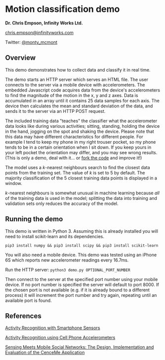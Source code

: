 # Motion classification demo
**Dr. Chris Empson, Infinity Works Ltd.**

[chris.empson@infinityworks.com](mailto:chris.empson@infinityworks.com)

Twitter: [@monty_mcmont](https://twitter.com/monty_mcmont)

## Overview
This demo demonstrates how to collect data and classify it in real time. 

The demo starts an HTTP server which serves an HTML file. The user connects to the server via a mobile device with accelerometers. The embedded Javascript code acquires data from the device's accelerometers to find the magnitude of the motion in the x, y and z axes. Data is accumulated in an array until it contains 25 data samples for each axis. The device then calculates the mean and standard deviation of the data, and sends it to the server via an HTTP POST request.

The included training data "teaches" the classifier what the accelerometer data looks like during various activities; sitting, standing, holding the device in the hand, jogging on the spot and shaking the device. Please note that this data may have different characteristics for different people. For example I tend to keep my phone in my right trouser pocket, so my phone tends to be in a certain orientation when I sit down. If you keep yours in your left pocket the orientation may differ, and you may see wrong results. (This is only a demo, deal with it... or [fork the code](https://github.com/mcmont/mldemos/tree/master/classifiers#fork-destination-box) and improve it!)

The model uses a *k*-nearest neighbours search to find the closest data points from the training set. The value of *k* is set to 5 by default. The majority classification of the 5 closest training data points is displayed in a window.

*k*-nearest neighbours is somewhat unusual in machine learning because *all* of the training data is used in the model; splitting the data into training and validation sets only reduces the accuracy of the model.

## Running the demo
This demo is written in Python 3. Assuming this is already installed you will need to install scikit-learn and its dependencies. 

```pip3 install numpy && pip3 install scipy && pip3 install scikit-learn```

You will also need a mobile device. This demo was tested using an iPhone 6S which reports new accelerometer readings every 16.7ms.

Run the HTTP server:
```python3 demo.py OPTIONAL_PORT_NUMBER```

Then connect to the server at the specified port number using your mobile device. If no port number is specified the server will default to port 8000. If the chosen port is not available (e.g. if it is already bound to a different process) it will increment the port number and try again, repeating until an available port is found.

## References

[Activity Recognition with Smartphone Sensors](http://ieeexplore.ieee.org/stamp/stamp.jsp?arnumber=6838194)

[Activity Recognition using Cell Phone Accelerometers](http://www.cis.fordham.edu/wisdm/public_files/sensorKDD-2010.pdf)

[Sensing Meets Mobile Social Networks: The Design,
Implementation and Evaluation of the CenceMe
Application](http://sensorlab.cs.dartmouth.edu/pubs/cenceme_sensys08.pdf)

